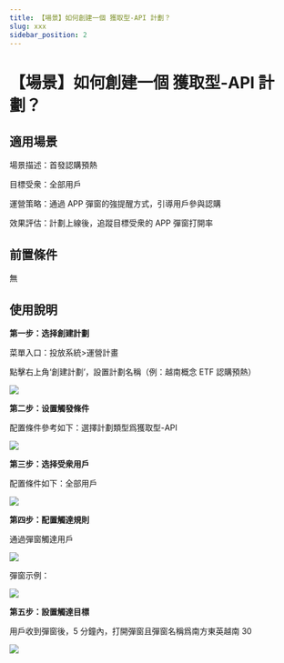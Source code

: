 ```yaml
---
title: 【場景】如何創建一個 獲取型-API 計劃？
slug: xxx
sidebar_position: 2
---
```



# 【場景】如何創建一個 獲取型-API 計劃？

## 適用場景

場景描述：首發認購預熱

目標受衆：全部用戶

運營策略：通過 APP 彈窗的強提醒方式，引導用戶參與認購

效果評估：計劃上線後，追蹤目標受衆的 APP 彈窗打開率

## 前置條件

無

## 使用說明

**第一步：选择創建計劃**

菜單入口：投放系統&gt;運營計畫

點擊右上角‘創建計劃’，設置計劃名稱（例：越南概念 ETF 認購預熱）

<img src="/assets/JtTLbo8a1oSayOx8CUxct7aCnyd.png" src-width="3174" src-height="1576" align="center"/>

**第二步：设置觸發條件**

配置條件參考如下：選擇計劃類型爲獲取型-API

<img src="/assets/EJa8bhlzkorCN7xZZHic8DGbnGe.png" src-width="2470" src-height="790" align="center"/>

**第三步：选择受衆用戶**

配置條件如下：全部用戶

<img src="/assets/YhWzbTkfSo2EnbxE34pcB1RHnMh.png" src-width="2824" src-height="1586" align="center"/>

**第四步：配置觸達規則**

通過彈窗觸達用戶

<img src="/assets/X7Z0bZHmWopyCMxlwKycm5NAnXg.png" src-width="1788" src-height="1022" align="center"/>

彈窗示例：

<img src="/assets/VCkBbVWvFoiMiTxRbwScWj9inUu.jpeg" src-width="1080" src-height="2234"/>

**第五步：設置觸達目標**

用戶收到彈窗後，5 分鐘內，打開彈窗且彈窗名稱爲南方東英越南 30

<img src="/assets/LAu7bZ23WoTjOsxEv91coh0rnKe.png" src-width="2208" src-height="1070" align="center"/>

